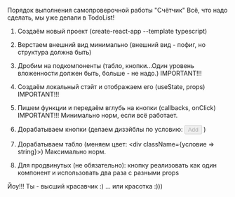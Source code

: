Порядок выполнения самопроверочной работы "Счётчик"
Всё, что надо сделать, мы уже делали в TodoList!
1. Создаём новый проект
   (create-react-app --template typescript)
2. Верстаем внешний вид минимально
   (внешний вид - пофиг, но структура должна быть)
3. Дробим на подкомпоненты
   (табло, кнопки...Один уровень вложенности должен быть,
   больше - не надо.)    IMPORTANT!!!
4. Создаём локальный стэйт и
   отображаем его (useState, props) IMPORTANT!!!
5. Пишем функции и передаём вглубь на кнопки
   (callbacks, onClick) IMPORTANT!!!
   Минимально норм, если всё работает.

6. Дорабатываем кнопки (делаем дизэйблы по условию:
   <button disabled={boolean}>Add</button> )
7. Дорабатываем табло
   (меняем цвет: <div className={условие => string}></div>)
   Максимально норм.

8. Для продвинутых (не обязательно):
   кнопку реализовать как один компонент и
   использовать два раза с разными props

Йоу!!! Ты - высший красавчик :)
... или красотка :)))